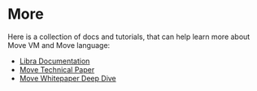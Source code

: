 # More

Here is a collection of docs and tutorials, that can help learn more about Move VM and Move language:

* [Libra Documentation](https://developers.libra.org/)
* [Move Technical Paper](https://developers.libra.org/docs/assets/papers/libra-move-a-language-with-programmable-resources/2019-09-26.pdf)
* [Move Whitepaper Deep Dive](https://medium.com/coinmonks/whitepaper-deep-dive-move-facebook-libra-blockchains-new-programming-language-7dbd5b242c2b)
